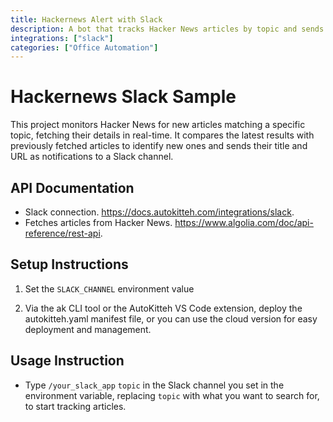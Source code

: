 ```yaml
---
title: Hackernews Alert with Slack 
description: A bot that tracks Hacker News articles by topic and sends updates to Slack.
integrations: ["slack"]
categories: ["Office Automation"]
---
```



# Hackernews Slack Sample

This project monitors Hacker News for new articles matching a specific topic, fetching their details in real-time. It compares the latest results with previously fetched articles to identify new ones and sends their title and URL as notifications to a Slack channel.

## API Documentation

- Slack connection. https://docs.autokitteh.com/integrations/slack.
- Fetches articles from Hacker News. https://www.algolia.com/doc/api-reference/rest-api.

## Setup Instructions

1. Set the `SLACK_CHANNEL` environment value

2. Via the ak CLI tool or the AutoKitteh VS Code extension, deploy the autokitteh.yaml manifest file, or you can use the cloud version for easy deployment and management.

## Usage Instruction 

- Type `/your_slack_app` `topic` in the Slack channel you set in the environment variable, replacing `topic` with what you want to search for, to start tracking articles.

